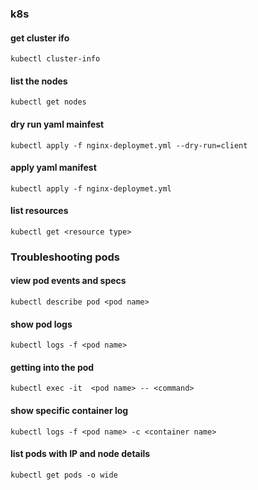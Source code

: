 ### k8s

#### get cluster ifo
```
kubectl cluster-info
```

#### list the nodes
```
kubectl get nodes
```

#### dry run yaml mainfest
```
kubectl apply -f nginx-deploymet.yml --dry-run=client
```

#### apply yaml manifest
```
kubectl apply -f nginx-deploymet.yml 
```

#### list resources
```
kubectl get <resource type>
```

### Troubleshooting pods
#### view pod events and specs
```
kubectl describe pod <pod name>
```
#### show pod logs
```
kubectl logs -f <pod name>
```
#### getting into the pod
```
kubectl exec -it  <pod name> -- <command>
```
#### show specific container log
```
kubectl logs -f <pod name> -c <container name>
```
#### list pods with IP and node details
```
kubectl get pods -o wide
```

